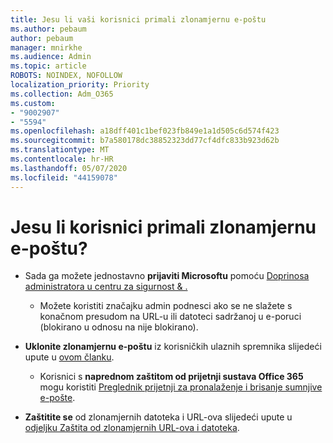 ```yaml
---
title: Jesu li vaši korisnici primali zlonamjernu e-poštu
ms.author: pebaum
author: pebaum
manager: mnirkhe
ms.audience: Admin
ms.topic: article
ROBOTS: NOINDEX, NOFOLLOW
localization_priority: Priority
ms.collection: Adm_O365
ms.custom:
- "9002907"
- "5594"
ms.openlocfilehash: a18dff401c1bef023fb849e1a1d505c6d574f423
ms.sourcegitcommit: b7a580178dc38852323dd77cf4dfc833b923d62b
ms.translationtype: MT
ms.contentlocale: hr-HR
ms.lasthandoff: 05/07/2020
ms.locfileid: "44159078"
---
```

# <a name="did-your-users-receive-malicious-email"></a>Jesu li korisnici primali zlonamjernu e-poštu?

- Sada ga možete jednostavno **prijaviti Microsoftu** pomoću [Doprinosa administratora u centru za sigurnost & .](https://protection.office.com/reportsubmission) 

    - Možete koristiti značajku admin podnesci ako se ne slažete s konačnom presudom na URL-u ili datoteci sadržanoj u e-poruci (blokirano u odnosu na nije blokirano).

- **Uklonite zlonamjernu e-poštu** iz korisničkih ulaznih spremnika slijedeći upute u [ovom članku](https://docs.microsoft.com/microsoft-365/compliance/search-for-and-delete-messages-in-your-organization?view=o365-worldwide#more-information). 

    - Korisnici s **naprednom zaštitom od prijetnji sustava Office 365** mogu koristiti [Preglednik prijetnji za pronalaženje i brisanje sumnjive e-pošte](https://docs.microsoft.com/microsoft-365/security/office-365-security/investigate-malicious-email-that-was-delivered?view=o365-worldwide#find-and-delete-suspicious-email-that-was-delivered).

- **Zaštitite se** od zlonamjernih datoteka i URL-ova slijedeći upute u [odjeljku Zaštita od zlonamjernih URL-ova i datoteka](https://docs.microsoft.com/microsoft-365/security/office-365-security/protect-against-threats?view=o365-worldwide#part-2---protection-from-malicious-urls-and-files).
